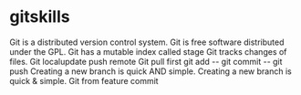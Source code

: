 # gitskills
Git is a distributed version control system.
Git is free software distributed under the GPL.
Git has a mutable index called stage
Git tracks changes of files.
Git localupdate push remote 
Git pull first
git add -- git commit -- git push
Creating a new branch is quick AND simple.
Creating a new branch is quick & simple.
Git from feature commit
